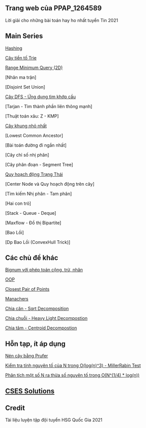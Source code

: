 ## Trang web của PPAP_1264589

Lời giải cho những bài toán hay ho nhất tuyển Tin 2021

## Main Series

[Hashing](https://ppap-1264589.github.io/Hashing)

[Cây tiền tố Trie](https://ppap-1264589.github.io/Trie)

[Range Minimum Query (2D)](https://ppap-1264589.github.io/RMQ)

[Nhân ma trận]

[Disjoint Set Union]

[Cây DFS - Ứng dụng tìm khớp cầu](https://ppap-1264589.github.io/CutVertex-and-Bridge)

[Tarjan - Tìm thành phần liên thông mạnh]

[Thuật toán xâu: Z - KMP]

[Cây khung nhỏ nhất](https://ppap-1264589.github.io/MST)

[Lowest Common Ancestor]

[Bài toán đường đi ngắn nhất]

[Cây chỉ số nhị phân]

[Cây phân đoạn - Segment Tree]

[Quy hoạch động Trạng Thái](https://ppap-1264589.github.io/Bitmasking)

[Center Node và Quy hoạch động trên cây]

[Tìm kiếm Nhị phân - Tam phân]

[Hai con trỏ]

[Stack - Queue - Deque]

[Maxflow - Đồ thị Bipartite]

[Bao Lồi]

[Dp Bao Lồi (ConvexHull Trick)]

## Các chủ đề khác

[Bignum với phép toán cộng, trừ, nhân](https://ppap-1264589.github.io/Bignum)

[OOP](https://ppap-1264589.github.io/OOP)

[Closest Pair of Points](https://ppap-1264589.github.io/Closest_Pair)

[Manachers](https://ppap-1264589.github.io/Manacher)

[Chia căn - Sqrt Decomposition](https://ppap-1264589.github.io/Sqrt-Decomposition)

[Chia chuỗi - Heavy Light Decompostion](https://ppap-1264589.github.io/HLD)

[Chia tâm - Centroid Decompostion](https://ppap-1264589.github.io/CentroidDecomposition/)

## Hỗn tạp, ít áp dụng

[Nén cây bằng Prufer](https://ppap-1264589.github.io/Prufer_code)

[Kiểm tra tính nguyên tố của N trong O(log(n)^3) - MillerRabin Test](https://ppap-1264589.github.io/MillerRabin)

[Phân tích một số N ra thừa số nguyên tố trong O(N^(1/4) * log(n))](https://ppap-1264589.github.io/PollardRho)

## [CSES Solutions](https://ppap-1264589.github.io/my-CSES-solutions)

## Credit
Tài liệu luyện tập đội tuyển HSG Quốc Gia 2021
